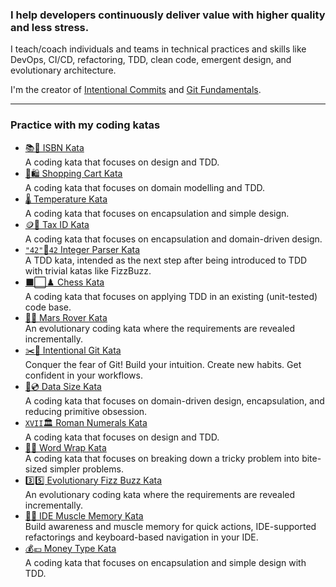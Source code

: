 ### I help developers continuously deliver value with higher quality and less stress.

I teach/coach individuals and teams in technical practices and skills like DevOps, CI/CD, refactoring, TDD, clean code, emergent design, and evolutionary architecture.

I'm the creator of [Intentional Commits](https://intentionalcommits.org/) and [Git Fundamentals](https://git-fundamentals.org/).

_______

### Practice with my coding katas

- [📚📖 ISBN Kata](https://github.com/kraemer-raimund/isbn-kata)<br>A coding kata that focuses on design and TDD.
- [🛒🛍️ Shopping Cart Kata](https://github.com/kraemer-raimund/shopping-cart-kata)<br>A coding kata that focuses on domain modelling and TDD.
- [🌡️ Temperature Kata](https://github.com/kraemer-raimund/temperature-kata)<br>A coding kata that focuses on encapsulation and simple design.
- [🪙🧾 Tax ID Kata](https://github.com/kraemer-raimund/tax-id-kata)<br>A coding kata that focuses on encapsulation and domain-driven design.
- [`"42"`🔄`42` Integer Parser Kata](https://github.com/kraemer-raimund/integer-parser-kata)<br>A TDD kata, intended as the next step after being introduced to TDD with trivial katas like FizzBuzz.
- [⬛⬜♟️ Chess Kata](https://github.com/kraemer-raimund/chess-kata)<br>A coding kata that focuses on applying TDD in an existing (unit-tested) code base.
- [📡👾 Mars Rover Kata](https://github.com/kraemer-raimund/mars-rover-kata)<br>An evolutionary coding kata where the requirements are revealed incrementally.
- [✂️🧬 Intentional Git Kata](https://github.com/kraemer-raimund/intentional-git-kata)<br>Conquer the fear of Git! Build your intuition. Create new habits. Get confident in your workflows.
- [💾💿 Data Size Kata](https://github.com/kraemer-raimund/data-size-kata)<br>A coding kata that focuses on domain-driven design, encapsulation, and reducing primitive obsession.
- [`XVII`🏛️ Roman Numerals Kata](https://github.com/kraemer-raimund/roman-numerals-kata)<br>A coding kata that focuses on design and TDD.
- [📄📜 Word Wrap Kata](https://github.com/kraemer-raimund/word-wrap-kata)<br>A coding kata that focuses on breaking down a tricky problem into bite-sized simpler problems.
- [3️⃣5️⃣ Evolutionary Fizz Buzz Kata](https://github.com/kraemer-raimund/evolutionary-fizz-buzz-kata)<br>An evolutionary coding kata where the requirements are revealed incrementally.
- [💪🧠 IDE Muscle Memory Kata](https://github.com/kraemer-raimund/ide-muscle-memory-kata)<br>Build awareness and muscle memory for quick actions, IDE-supported refactorings and keyboard-based navigation in your IDE.
- [💰💶 Money Type Kata](https://github.com/kraemer-raimund/money-type-kata)<br>A coding kata that focuses on encapsulation and simple design with TDD.
